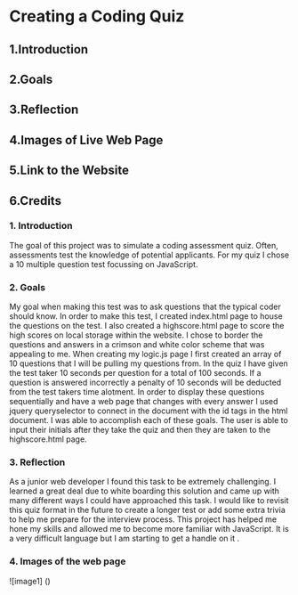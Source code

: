 # Creating a Coding Quiz

## 1.Introduction

## 2.Goals

## 3.Reflection

## 4.Images of Live Web Page

## 5.Link to the Website

## 6.Credits

### 1. Introduction

The goal of this project was to simulate a coding assessment quiz. Often, assessments test the knowledge of potential applicants. For my quiz I chose a 10 multiple question test focussing on JavaScript.

### 2. Goals

My goal when making this test was to ask questions that the typical coder should know. In order to make this test, I created index.html page to house the questions on the test. I also created a highscore.html page to score the high scores on local storage within the website. I chose to border the questions and answers in a crimson and white color scheme that was appealing to me. When creating my logic.js page I first created an array of 10 questions that I will be pulling my questions from. In the quiz I have given the test taker 10 seconds per question for a total of 100 seconds. If a question is answered incorrectly a penalty of 10 seconds will be deducted from the test takers time alotment. In order to display these questions sequentially and have a web page that changes with every answer I used jquery queryselector to connect in the document with the id tags in the html document. 
I was able to accomplish each of these goals. The user is able to input their initials after they take the quiz and then they are taken to the highscore.html page.

### 3. Reflection

As a junior web developer I found this task to be extremely challenging. I learned a great deal due to white boarding this solution and came up with many different ways I could have approached this task. I would like to revisit this quiz format in the future to create a longer test or add some extra trivia to help me prepare for the interview process. This project has helped me hone my skills and allowed me to become more familiar with JavaScript. It is a very difficult language but I am starting to get a handle on it . 

### 4. Images of the web page

![image1] ()


